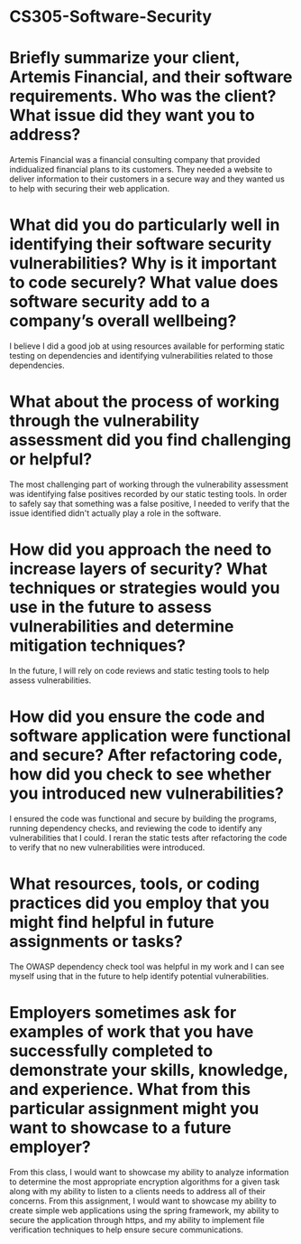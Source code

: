 # CS305-Software-Security


# Briefly summarize your client, Artemis Financial, and their software requirements. Who was the client? What issue did they want you to address?

Artemis Financial was a financial consulting company that provided indidualized financial plans to its customers. They needed a website to deliver information to their customers in a secure way and they wanted us to help with securing their web application.

# What did you do particularly well in identifying their software security vulnerabilities? Why is it important to code securely? What value does software security add to a company’s overall wellbeing?

I believe I did a good job at using resources available for performing static testing on dependencies and identifying vulnerabilities related to those dependencies.
   
# What about the process of working through the vulnerability assessment did you find challenging or helpful?

The most challenging part of working through the vulnerability assessment was identifying false positives recorded by our static testing tools. In order to safely say that something was a false positive, I needed to verify that the issue identified didn't actually play a role in the software.
    
# How did you approach the need to increase layers of security? What techniques or strategies would you use in the future to assess vulnerabilities and determine mitigation techniques?

In the future, I will rely on code reviews and static testing tools to help assess vulnerabilities.

# How did you ensure the code and software application were functional and secure? After refactoring code, how did you check to see whether you introduced new vulnerabilities?

I ensured the code was functional and secure by building the programs, running dependency checks, and reviewing the code to identify any vulnerabilities that I could. I reran the static tests after refactoring the code to verify that no new vulnerabilities were introduced.
    
# What resources, tools, or coding practices did you employ that you might find helpful in future assignments or tasks?

The OWASP dependency check tool was helpful in my work and I can see myself using that in the future to help identify potential vulnerabilities.
    
# Employers sometimes ask for examples of work that you have successfully completed to demonstrate your skills, knowledge, and experience. What from this particular assignment might you want to showcase to a future employer?

From this class, I would want to showcase my ability to analyze information to determine the most appropriate encryption algorithms for a given task along with my ability to listen to a clients needs to address all of their concerns. From this assignment, I would want to showcase my ability to create simple web applications using the spring framework, my ability to secure the application through https, and my ability to implement file verification techniques to help ensure secure communications.

